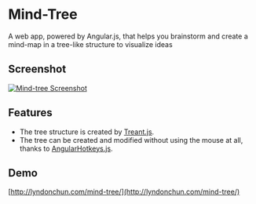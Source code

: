 # Mind-Tree
A web app, powered by Angular.js, that helps you brainstorm and create a mind-map in a tree-like structure to visualize ideas

## Screenshot
[![Mind-tree Screenshot](https://raw.github.com/oosniss/mind-tree/master/assets/img/screenshot.png)](http://jgthms.com/juketube/)

## Features
* The tree structure is created by [Treant.js](http://fperucic.github.io/treant-js/).
* The tree can be created and modified without using the mouse at all, thanks to [AngularHotkeys.js](http://chieffancypants.github.io/angular-hotkeys/).

## Demo
[http://lyndonchun.com/mind-tree/](http://lyndonchun.com/mind-tree/)